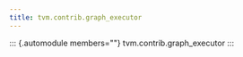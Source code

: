 ```yaml
---
title: tvm.contrib.graph_executor
---
```


::: {.automodule members=""}
tvm.contrib.graph_executor
:::
